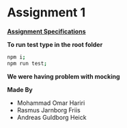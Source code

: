 # Assignment 1

**<a href="https://datsoftlyngby.github.io/soft2020spring/resources/85f09312-01-assignment-mocking.pdf">Assignment Specifications</a>**

**To run test type in the root folder**
```bash
npm i;
npm run test;
```

**We were having problem with mocking**

**Made By**
* Mohammad Omar Hariri
* Rasmus Jarnborg Friis
* Andreas Guldborg Heick
